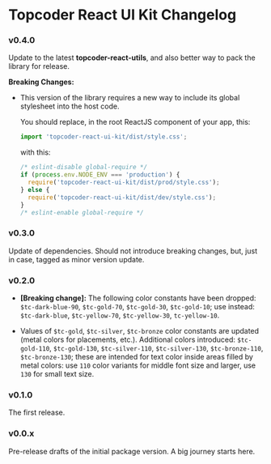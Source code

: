 # Topcoder React UI Kit Changelog

### v0.4.0
Update to the latest **topcoder-react-utils**, and also better way to pack
the library for release.

**Breaking Changes:**
- This version of the library requires a new way to include its global
  stylesheet into the host code.

  You should replace, in the root ReactJS component of your app, this:
  ```jsx
  import 'topcoder-react-ui-kit/dist/style.css';
  ```

  with this:
  ```jsx
  /* eslint-disable global-require */
  if (process.env.NODE_ENV === 'production') {
    require('topcoder-react-ui-kit/dist/prod/style.css');
  } else {
    require('topcoder-react-ui-kit/dist/dev/style.css');
  }
  /* eslint-enable global-require */
  ```

### v0.3.0
Update of dependencies. Should not introduce breaking changes, but, just in
case, tagged as minor version update.

### v0.2.0
- **[Breaking change]:** The following color constants have been dropped:
  `$tc-dark-blue-90`, `$tc-gold-70`, `$tc-gold-30`, `$tc-gold-10`; use instead:
  `$tc-dark-blue`, `$tc-yellow-70`, `$tc-yellow-30`, `tc-yellow-10`.

- Values of `$tc-gold`, `$tc-silver`, `$tc-bronze` color constants are updated
  (metal colors for placements, etc.). Additional colors introduced:
  `$tc-gold-110`, `$tc-gold-130`, `$tc-silver-110`, `$tc-silver-130`,
  `$tc-bronze-110`, `$tc-bronze-130`; these are intended for text color
  inside areas filled by metal colors: use `110` color variants for middle
  font size and larger, use `130` for small text size.

### v0.1.0
The first release.

### v0.0.x
Pre-release drafts of the initial package version. A big journey starts here.
